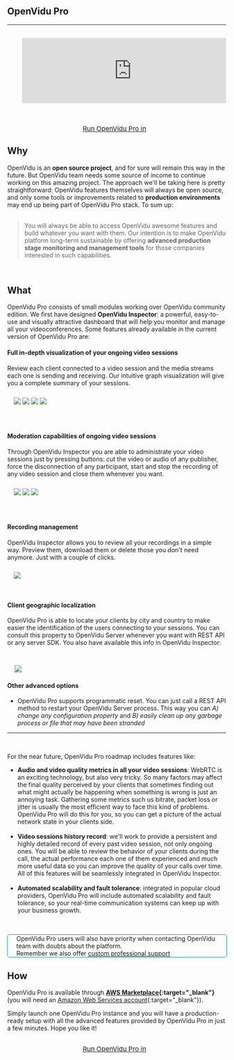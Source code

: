 <h2 id="section-title">OpenVidu Pro</h2>
<hr>

<pre class="pre-video-responsive">
<div class="video-responsive">
    <iframe width="100%" src="https://www.youtube.com/embed/xcJtL7QggTI?rel=0&amp;controls=2&amp;showinfo=0;autohide=2" frameborder="0" allowfullscreen></iframe>
</div>
</pre>

<p style="text-align: center; margin-top: 30px">
    <a href="https://aws.amazon.com/marketplace" class="btn btn-xs btn-primary" style="font-size: 15px; display: table; margin: auto" title="OpenVidu Pro" target="_blank"><span style="display: table-cell; vertical-align:middle">Run OpenVidu Pro in</span><i style="margin-left: 10px; font-size: 45px; vertical-align: middle; font-weight: 100" class="fab fa-aws"></i></a>
</p>

## Why

OpenVidu is an **open source project**, and for sure will remain this way in the future. But OpenVidu team needs some source of income to continue working on this amazing project. The approach we'll be taking here is pretty straightforward: OpenVidu features themselves will always be open source, and only some tools or improvements related to **production environments** may end up being part of OpenVidu Pro stack. To sum up:
<br><br>

> You will always be able to access OpenVidu awesome features and build whatever you want with them. Our intention is to make OpenVidu platform long-term sustainable by offering **advanced production stage monitoring and management tools** for those companies interested in such capabilities.

<br>

## What

OpenVidu Pro consists of small modules working over OpenVidu community edition. We first have designed **OpenVidu Inspector**: a powerful, easy-to-use and visually attractive dashboard that will help you monitor and manage all your videoconferences. Some features already available in the current version of OpenVidu Pro are:

#### Full in-depth visualization of your ongoing video sessions
Review each client connected to a video session and the media streams each one is sending and receiving. Our intuitive graph visualization will give you a complete summary of your sessions.

<div class="row wow fadeInUp">
    <div class="pro-gallery" style="margin: 25px 15px 25px 15px">
        <a data-fancybox="gallery-pro1" href="/img/docs/openvidu-pro/pro2.png"><img class="img-responsive img-pro" src="/img/docs/openvidu-pro/pro2.png"/></a>
        <a data-fancybox="gallery-pro1" href="/img/docs/openvidu-pro/pro3.png"><img class="img-responsive img-pro" src="/img/docs/openvidu-pro/pro3.png"/></a>
        <a data-fancybox="gallery-pro1" href="/img/docs/openvidu-pro/pro4.gif"><img class="img-responsive img-pro" src="/img/docs/openvidu-pro/pro4.gif"/></a>
        <a data-fancybox="gallery-pro1" href="/img/docs/openvidu-pro/pro8.png"><img class="img-responsive img-pro" src="/img/docs/openvidu-pro/pro8.png"/></a>
    </div>
</div>

<br>

#### Moderation capabilities of ongoing video sessions
Through OpenVidu Inspector you are able to administrate your video sessions just by pressing buttons: cut the video or audio of any publisher, force the disconnection of any participant, start and stop the recording of any video session and close them whenever you want.

<div class="row wow fadeInUp">
    <div class="pro-gallery" style="margin: 25px 15px 25px 15px">
        <a data-fancybox="gallery-pro2" href="/img/docs/openvidu-pro/pro5.png"><img class="img-responsive img-pro" src="/img/docs/openvidu-pro/pro5.png"/></a>
        <a data-fancybox="gallery-pro2" href="/img/docs/openvidu-pro/pro6.png"><img class="img-responsive img-pro" src="/img/docs/openvidu-pro/pro6.png"/></a>
        <a data-fancybox="gallery-pro2" href="/img/docs/openvidu-pro/pro7.png"><img class="img-responsive img-pro" src="/img/docs/openvidu-pro/pro7.png"/></a>
    </div>
</div>

<br>

#### Recording management
OpenVidu Inspector allows you to review all your recordings in a simple way. Preview them, download them or delete those you don't need anymore. Just with a couple of clicks.

<div class="row wow fadeInUp">
    <div style="margin: 25px 15px 15px 15px">
        <a data-fancybox="gallery-pro3" href="/img/docs/openvidu-pro/pro9.png"><img class="img-responsive img-pro" src="/img/docs/openvidu-pro/pro9.png"/></a>
    </div>
</div>

<br>

#### Client geographic localization
OpenVidu Pro is able to locate your clients by city and country to make easier the identification of the users connecting to your sessions. You can consult this property to OpenVidu Server whenever you want with REST API or any server SDK. You also have available this info in OpenVidu Inspector:<br><br>

<div class="row wow fadeInUp">
    <div style="margin: 25px 15px 15px 15px">
        <a data-fancybox="gallery-pro4" href="/img/docs/openvidu-pro/pro12.png"><img class="img-responsive img-pro" style="border: 2px solid #eeeeee" src="/img/docs/openvidu-pro/pro12.png"/></a>
    </div>
</div>


#### Other advanced options

- OpenVidu Pro supports programmatic reset. You can just call a REST API method to restart your OpenVidu Server process. This way you can _A) change any configuration property_ and _B) easily clean up any garbage process or file that may have been stranded_

---
<br>

For the near future, OpenVidu Pro roadmap includes features like:

- **Audio and video quality metrics in all your video sessions**: WebRTC is an exciting technology, but also very tricky. So many factors may affect the final quality perceived by your clients that sometimes finding out what might actually be happening when something is wrong is just an annoying task. Gathering some metrics such us bitrate, packet loss or jitter is usually the most efficient way to face this kind of problems. OpenVidu Pro will do this for you, so you can get a picture of the actual network state in your clients side.<br><br>
- **Video sessions history record**: we'll work to provide a persistent and highly detailed record of every past video session, not only ongoing ones. You will be able to review the behavior of your clients during the call, the actual performance each one of them experienced and much more useful data so you can improve the quality of your calls over time. All of this features will be seamlessly integrated in OpenVidu Inspector.<br><br>
- **Automated scalability and fault tolerance**: integrated in popular cloud providers, OpenVidu Pro will include automated scalability and fault tolerance, so your real-time communication systems can keep up with your business growth.
<br><br>

<div style="
    display: table;
    border: 1px solid #0088aa;
    border-radius: 5px;
    width: 100%;
    margin-top: 30px;
    margin-bottom: 25px;"><div style="display: table-cell">
    <i class="icon ion-android-alert" style="
    font-size: 50px;
    color: #0088aa;
    display: inline-block;
    padding-left: 25%;
"></i></div>
<div style="
    vertical-align: middle;
    display: table-cell;
    padding-left: 20px;
    padding-right: 20px;
    ">
	OpenVidu Pro users will also have priority when contacting OpenVidu team with doubts about the platform.<br>Remember we also offer <a href="/contact" target="_blank">custom professional support</a>
</div>
</div>

## How

OpenVidu Pro is available through **[AWS Marketplace](https://aws.amazon.com/marketplace){:target="_blank"}** (you will need an [Amazon Web Services account](https://portal.aws.amazon.com/billing/signup?redirect_url=https%3A%2F%2Faws.amazon.com%2Fregistration-confirmation#/start){:target="_blank"}).

Simply launch one OpenVidu Pro instance and you will have a production-ready setup with all the advanced features provided by OpenVidu Pro in just a few minutes. Hope you like it!

<p style="text-align: center; margin-top: 30px">
    <a href="https://aws.amazon.com/marketplace" class="btn btn-xs btn-primary" style="font-size: 15px; display: table; margin: auto" title="OpenVidu Pro" target="_blank"><span style="display: table-cell; vertical-align:middle">Run OpenVidu Pro in</span><i style="margin-left: 10px; font-size: 45px; vertical-align: middle; font-weight: 100" class="fab fa-aws"></i></a>
</p>

<br>

<link rel="stylesheet" href="https://cdnjs.cloudflare.com/ajax/libs/fancybox/3.1.20/jquery.fancybox.min.css" />
<script src="https://cdnjs.cloudflare.com/ajax/libs/fancybox/3.1.20/jquery.fancybox.min.js"></script>
<script>
  $().fancybox({
    selector : '[data-fancybox]',
    infobar : true,
    arrows : false,
    loop: true,
    protect: true,
    transitionEffect: 'slide',
    buttons : [
        'close'
    ],
    clickOutside : 'close',
    clickSlide   : 'close',
  });
</script>

<link rel="stylesheet" href="https://use.fontawesome.com/releases/v5.4.1/css/brands.css" integrity="sha384-Px1uYmw7+bCkOsNAiAV5nxGKJ0Ixn5nChyW8lCK1Li1ic9nbO5pC/iXaq27X5ENt" crossorigin="anonymous">
<link rel="stylesheet" href="https://use.fontawesome.com/releases/v5.4.1/css/fontawesome.css" integrity="sha384-BzCy2fixOYd0HObpx3GMefNqdbA7Qjcc91RgYeDjrHTIEXqiF00jKvgQG0+zY/7I" crossorigin="anonymous">

<link rel="stylesheet" type="text/css" href="//cdn.jsdelivr.net/jquery.slick/1.6.0/slick.css"/>
<link rel="stylesheet" type="text/css" href="/css/slick-theme.css"/>
<script type="text/javascript" src="//cdn.jsdelivr.net/jquery.slick/1.6.0/slick.min.js"></script>

<script>
    $('.pro-gallery').slick({
      autoplay: true,
      arrows: false,
      autoplaySpeed: 3000,
      dots: true,
      infinite: true,
      pauseOnHover: false,
      pauseOnFocus: false,
      responsive: [
      {
        breakpoint: 768,
        settings: {
          arrows: false,
          slidesToShow: 1
        }
      },
    ]
    });
</script>